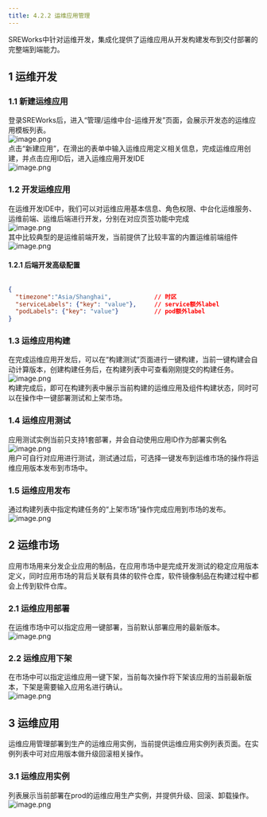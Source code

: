 ```yaml
---
title: 4.2.2 运维应用管理
---
```


SREWorks中针对运维开发，集成化提供了运维应用从开发构建发布到交付部署的完整端到端能力。

<a name="gEUqn"></a>

## 1 运维开发

<a name="HutKe"></a>

### 1.1 新建运维应用
登录SREWorks后，进入“管理/运维中台-运维开发”页面，会展示开发态的运维应用模板列表。<br />![image.png](./pictures/1648179541045-dde342e8-6ede-42c7-9af8-a694a5c77439.png)<br />点击“新建应用”，在滑出的表单中输入运维应用定义相关信息，完成运维应用创建，并点击应用ID后，进入运维应用开发IDE<br />![image.png](./pictures/1648179541240-0c849674-7110-4a6a-b234-15d1f0cff89f.png)

<a name="lAX7o"></a>

### 1.2 开发运维应用
在运维开发IDE中，我们可以对运维应用基本信息、角色权限、中台化运维服务、运维前端、运维后端进行开发，分别在对应页签功能中完成<br />![image.png](./pictures/1648179541484-0e3ffac6-2d87-4194-abfb-3b5c044e4be2.png)<br />其中比较典型的是运维前端开发，当前提供了比较丰富的内置运维前端组件<br />![image.png](./pictures/1648179541664-ec5c1b84-ab0a-4322-ad62-864f9488e9e5.png)
<a name="htrzM"></a>

#### 1.2.1 后端开发高级配置
```json

{
  "timezone":"Asia/Shanghai",            // 时区
  "serviceLabels": {"key": "value"},     // service额外label
  "podLabels": {"key": "value"}          // pod额外label
}
```


<a name="U19f2"></a>

### 1.3 运维应用构建
在完成运维应用开发后，可以在“构建测试”页面进行一键构建，当前一键构建会自动计算版本，创建构建任务后，在构建列表中可查看刚刚提交的构建任务。<br />![image.png](./pictures/1648179541916-7d237ee8-e581-40ff-8595-9b004742234a.png)<br />构建完成后，即可在构建列表中展示当前构建的运维应用及组件构建状态，同时可以在操作中一键部署测试和上架市场。

<a name="K8I4C"></a>

### 1.4 运维应用测试
应用测试实例当前只支持1套部署，并会自动使用应用ID作为部署实例名<br />![image.png](./pictures/1648179542100-ebe922f5-ba30-4bd0-ab30-98195457b754.png)<br />用户可自行对应用进行测试，测试通过后，可选择一键发布到运维市场的操作将运维应用版本发布到市场中。

<a name="iBcye"></a>

### 1.5 运维应用发布

通过构建列表中指定构建任务的“上架市场”操作完成应用到市场的发布。<br />![image.png](./pictures/1648179542257-3918c256-18ad-4faa-8daf-57ca3be20107.png)

<a name="t3JV9"></a>

## 2 运维市场
应用市场用来分发企业应用的制品，在应用市场中是完成开发测试的稳定应用版本定义，同时应用市场的背后关联有具体的软件仓库，软件镜像制品在构建过程中都会上传到软件仓库。

<a name="Puqg4"></a>

### 2.1 运维应用部署
在运维市场中可以指定应用一键部署，当前默认部署应用的最新版本。![image.png](./pictures/1648179542444-a9b50956-d132-4219-8938-3df1c8b236b5.png)

<a name="AZmOu"></a>

### 2.2 运维应用下架
在市场中可以指定运维应用一键下架，当前每次操作将下架该应用的当前最新版本，下架是需要输入应用名进行确认。<br />![image.png](./pictures/1648179542664-12fb485e-a779-4784-857d-229d51e13c33.png)
<a name="xJ9io"></a>

## 3 运维应用
运维应用管理部署到生产的运维应用实例，当前提供运维应用实例列表页面。在实例列表中可对应用版本做升级回滚相关操作。

<a name="RfvwI"></a>

### 3.1 运维应用实例
列表展示当前部署在prod的运维应用生产实例，并提供升级、回滚、卸载操作。<br />![image.png](./pictures/1648179542841-1b36dd89-7278-4244-9c27-28d6c4a05738.png)

